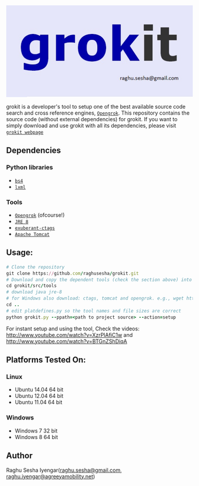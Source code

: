 ![Alt text](grokit.jpg?raw=true "grokit")

grokit is a developer's tool to setup one of the best available source code search and cross reference engines, [`Opengrok`](http://opengrok.github.io/OpenGrok/).
This repository contains the source code (without external dependencies) for grokit.  If you want to simply download and use grokit with all its dependencies, please visit [`grokit webpage`](http://grokit.pythonanywhere.com)

Dependencies
------------
### Python libraries
- [`bs4`](http://www.crummy.com/software/BeautifulSoup/bs4/download/4.3/)
- [`lxml`](https://pypi.python.org/pypi/lxml)

### Tools
- [`Opengrok`](http://opengrok.github.io/OpenGrok/) (ofcourse!)
- [`JRE 8`](http://www.oracle.com/technetwork/java/javase/downloads/index.html)
- [`exuberant-ctags`](http://ctags.sourceforge.net/)
- [`Apache Tomcat`](http://tomcat.apache.org/)


Usage:
------------
```ruby
# Clone the repository
git clone https://github.com/raghusesha/grokit.git
# Download and copy the dependent tools (check the section above) into the tools directory
cd grokit/src/tools
# download java jre-8
# for Windows also download: ctags, tomcat and opengrok. e.g., wget http://java.net/projects/opengrok/downloads/download/opengrok-0.12.1.tar.gz
cd ..
# edit platdefines.py so the tool names and file sizes are correct
python grokit.py --ppath=<path to project source> --action=setup
```
For instant setup and using the tool,
Check the videos: http://www.youtube.com/watch?v=XzrPlAfiC1w and http://www.youtube.com/watch?v=BTGnZShDiqA

Platforms Tested On:
------------
### Linux 
- Ubuntu 14.04 64 bit
- Ubuntu 12.04 64 bit
- Ubuntu 11.04 64 bit

### Windows
- Windows 7 32 bit
- Windows 8 64 bit

Author
------------
Raghu Sesha Iyengar(raghu.sesha@gmail.com, raghu.iyengar@agreeyamobility.net)
